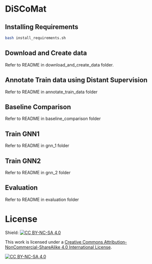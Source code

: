 # DiSCoMat


## Installing Requirements

```bash
bash install_requirements.sh
```


## Download and Create data
Refer to README in download_and_create_data folder.


## Annotate Train data using Distant Supervision
Refer to README in annotate_train_data folder


## Baseline Comparison
Refer to README in baseline_comparison folder


## Train GNN1
Refer to README in gnn_1 folder


## Train GNN2
Refer to README in gnn_2 folder


## Evaluation
Refer to README in evaluation folder


# License
Shield: [![CC BY-NC-SA 4.0][cc-by-nc-sa-shield]][cc-by-nc-sa]

This work is licensed under a
[Creative Commons Attribution-NonCommercial-ShareAlike 4.0 International License][cc-by-nc-sa].

[![CC BY-NC-SA 4.0][cc-by-nc-sa-image]][cc-by-nc-sa]

[cc-by-nc-sa]: http://creativecommons.org/licenses/by-nc-sa/4.0/
[cc-by-nc-sa-image]: https://licensebuttons.net/l/by-nc-sa/4.0/88x31.png
[cc-by-nc-sa-shield]: https://img.shields.io/badge/License-CC%20BY--NC--SA%204.0-lightgrey.svg
